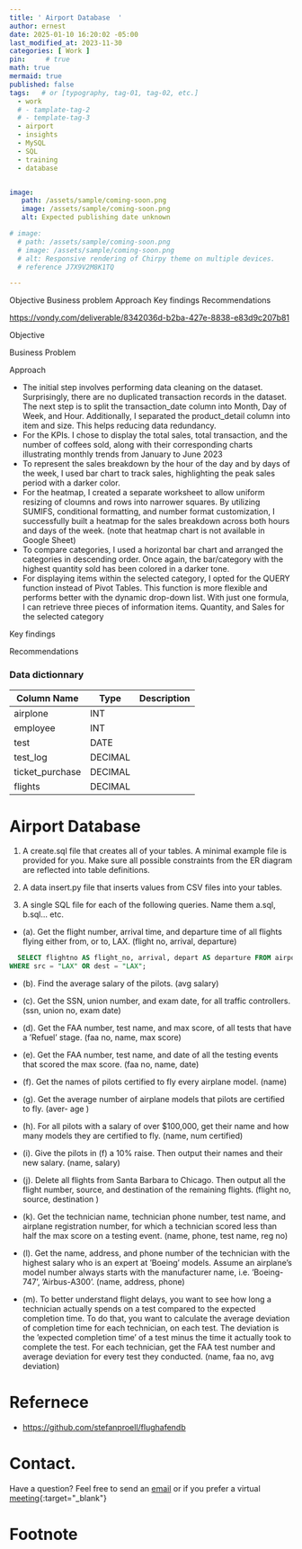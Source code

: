 ```yaml
---
title: ' Airport Database  '
author: ernest
date: 2025-01-10 16:20:02 -05:00
last_modified_at: 2023-11-30
categories: [ Work ]
pin:     # true
math: true
mermaid: true
published: false
tags:   # or [typography, tag-01, tag-02, etc.]
  - work
  # - tamplate-tag-2
  # - template-tag-3
  - airport
  - insights
  - MySQL
  - SQL
  - training
  - database


image: 
   path: /assets/sample/coming-soon.png
   image: /assets/sample/coming-soon.png
   alt: Expected publishing date unknown

# image: 
  # path: /assets/sample/coming-soon.png
  # image: /assets/sample/coming-soon.png
  # alt: Responsive rendering of Chirpy theme on multiple devices.
  # reference J7X9V2M8K1TQ

---
```



Objective
Business problem
Approach
Key findings
Recommendations

https://vondy.com/deliverable/8342036d-b2ba-427e-8838-e83d9c207b81




Objective


Business Problem


Approach 

- The initial step involves performing data cleaning on the dataset. Surprisingly, there are no duplicated transaction records in the dataset. The next step is to split the transaction_date column into Month, Day of Week, and Hour. Additionally, I separated the product_detail column into item and size. This helps reducing data redundancy.
- For the KPIs. I chose to display the total sales, total transaction, and the number of coffees sold, along with their corresponding charts illustrating monthly trends from January to June 2023
- To represent the sales breakdown by the hour of the day and by days of the week, I used bar chart to track sales, highlighting the peak sales period with a darker color.
- For the heatmap, I created a separate worksheet to allow uniform resizing of cloumns and rows into narrower squares. By utilizing SUMIFS, conditional formatting, and number format customization, I successfully built a heatmap for the sales breakdown across both hours and days of the week. (note that heatmap chart is not available in Google Sheet)
- To compare categories, I used a horizontal bar chart and arranged the categories in descending order. Once again, the bar/category with the highest quantity sold has been colored in a darker tone.
- For displaying items within the selected category, I opted for the QUERY function instead of Pivot Tables. This function is more flexible and performs better with the dynamic drop-down list. With just one formula, I can retrieve three pieces of information items. Quantity, and Sales for the selected category




Key findings



Recommendations





### Data dictionnary


| Column Name       | Type     |  Description           |
|--------------|----------|-----------------------------------|
| airplone    | INT      | 
| employee  | INT      | 
| test   | DATE     | 
| test_log       | DECIMAL  | 
| ticket_purchase     | DECIMAL  | 
| flights    | DECIMAL  | 






# Airport Database


1. A create.sql file that creates all of your tables. A minimal example file is provided for you. Make sure all possible constraints from the ER diagram are reflected into table definitions.

2. A data insert.py file that inserts values from CSV files into your tables. 

3. A single SQL file for each of the following queries. Name them a.sql, b.sql... etc. 

  - (a). Get the flight number, arrival time, and departure time of all flights flying either from, or to, LAX. (flight no, arrival, departure)

```sql
  SELECT flightno AS flight_no, arrival, depart AS departure FROM airport.Flight 
WHERE src = "LAX" OR dest = "LAX"; 
```

  
  - (b). Find the average salary of the pilots. (avg salary)
  
  - (c). Get the SSN, union number, and exam date, for all traffic controllers. (ssn, union no, exam date)
  
  - (d). Get the FAA number, test name, and max score, of all tests that have a ’Refuel’ stage. (faa no, name, max score)
  
  - (e). Get the FAA number, test name, and date of all the testing events that scored the max score. (faa no, name, date)
  
  - (f). Get the names of pilots certified to fly every airplane model. (name)
  
  - (g). Get the average number of airplane models that pilots are certified to fly. (aver- age )
  
  - (h). For all pilots with a salary of over $100,000, get their name and how many models they are certified to fly. (name, num certified)
  
  - (i). Give the pilots in (f) a 10% raise. Then output their names and their new salary. (name, salary)
  
  - (j). Delete all flights from Santa Barbara to Chicago. Then output all the flight number, source, and destination of the remaining flights. (flight no, source, destination )
  
  - (k). Get the technician name, technician phone number, test name, and airplane registration number, for which a technician scored less than half the max score on a testing event. (name, phone, test name, reg no)
  
  - (l). Get the name, address, and phone number of the technician with the highest salary who is an expert at ’Boeing’ models. Assume an airplane’s model number always starts with the manufacturer name, i.e. ’Boeing-747’, ’Airbus-A300’. (name, address, phone)
  
  - (m). To better understand flight delays, you want to see how long a technician actually spends on a test compared to the expected completion time. To do that, you want to calculate the average deviation of completion time for each technician, on each test. The deviation is the ’expected completion time’ of a test minus the time it actually took to complete the test. For each technician, get the FAA test number and average deviation for every test they conducted. (name, faa no, avg deviation)
  









<!-- 

chenzhu github

https://github.com/chen-zhu/Airport-database

chen_zhu

```sql
SELECT p.passenger_id, p.first_name, p.last_name
FROM passenger p
JOIN booking b ON p.passenger_id = b.passenger_id
GROUP BY p.passenger_id
HAVING COUNT(b.booking_id) = 1;
```


### Basic to Intermediate SQL Questions

1. **Simple SELECT Query**

   * Write an SQL query to retrieve all customer names and their contact numbers from the `customers` table.

2. **Filtering Data**

   * Write an SQL query to retrieve all products from the `products` table that belong to the product line 'Sports Cars'.

3. **Aggregation (COUNT)**

   * How many customers are listed in the `customers` table who live in 'USA'?

4. **Aggregation (SUM)**

   * Write an SQL query to calculate the total payment amount from the `payments` table.

5. **JOIN (Inner Join)**

   * Write an SQL query to get a list of all orders (from the `orders` table) with their corresponding customer names (from the `customers` table).

6. **JOIN (Left Join)**

   * Write an SQL query to list all customers and any orders they have made. Show customers who have not made any orders as well.

7. **GROUP BY and HAVING**

   * Write a query to show how many orders each customer has placed, but only for customers who have placed more than 5 orders.

8. **Subquery (IN)**

   * Write an SQL query to list all products from the `products` table that are part of product lines that have more than 3 products.

9. **Subquery (EXISTS)**

   * Write an SQL query to find all employees from the `employees` table who have at least one order associated with them in the `orders` table.

10. **ORDER BY and LIMIT**

    * Write an SQL query to display the top 5 highest-paid customers based on the total amount of payments made in the `payments` table.

11. **DATE Functions**

    * Write a query to find all orders from the `orders` table placed in the year 2023.

12. **DISTINCT**

    * Write an SQL query to list all the unique product lines available in the `productlines` table.

13. **JOIN (Multiple Tables)**

    * Write an SQL query to list the names of employees and their office locations from the `employees` and `offices` tables. Use an appropriate join to connect the data.

14. **UPDATE Query**

    * Write an SQL query to update the contact number of a specific customer in the `customers` table.

15. **DELETE Query**

    * Write an SQL query to delete all orders from the `orders` table that were placed before January 1st, 2022.




===


Here are five advanced MySQL user queries, based on the tables you've described, that involve complex SQL concepts like window functions, subqueries, multi-table joins, and CTEs (Common Table Expressions). These queries are designed to extract deeper insights and analyze the data in ways that are more relevant to real-world business use cases.

---

### **1. Ranking Employees by Sales Revenue**

**Objective:** Rank employees based on the total revenue they have generated from sales. Use a window function to rank them.

```sql
WITH EmployeeSales AS (
    SELECT 
        e.employeeNumber,
        e.lastName,
        e.firstName,
        SUM(od.quantityOrdered * od.priceEach) AS total_sales
    FROM 
        employees e
    JOIN orders o ON e.employeeNumber = o.salesRepEmployeeNumber
    JOIN orderdetails od ON o.orderNumber = od.orderNumber
    GROUP BY e.employeeNumber
)
SELECT 
    employeeNumber,
    lastName,
    firstName,
    total_sales,
    RANK() OVER (ORDER BY total_sales DESC) AS sales_rank
FROM EmployeeSales
ORDER BY sales_rank;
```

**Explanation:**

* This query calculates total sales for each employee by joining the `employees`, `orders`, and `orderdetails` tables.
* The `RANK()` window function assigns a rank to each employee based on their total sales, ordered from the highest to the lowest.

---

### **2. Top 5 Best-Selling Products by Quantity Sold**

**Objective:** Identify the top 5 best-selling products based on the quantity sold.

```sql
SELECT 
    p.productName,
    SUM(od.quantityOrdered) AS total_quantity_sold
FROM 
    products p
JOIN orderdetails od ON p.productCode = od.productCode
GROUP BY p.productName
ORDER BY total_quantity_sold DESC
LIMIT 5;
```

**Explanation:**

* This query calculates the total quantity sold for each product by joining the `products` and `orderdetails` tables.
* It then orders the products by total quantity sold and limits the result to the top 5.

---

### **3. Yearly Revenue Growth (Comparison of Two Consecutive Years)**

**Objective:** Calculate the percentage revenue growth from one year to the next.

```sql
WITH YearlyRevenue AS (
    SELECT 
        YEAR(o.orderDate) AS order_year,
        SUM(od.quantityOrdered * od.priceEach) AS total_revenue
    FROM 
        orders o
    JOIN orderdetails od ON o.orderNumber = od.orderNumber
    GROUP BY order_year
)
SELECT 
    current_year.order_year,
    current_year.total_revenue AS current_year_revenue,
    previous_year.total_revenue AS previous_year_revenue,
    ROUND(((current_year.total_revenue - previous_year.total_revenue) / previous_year.total_revenue) * 100, 2) AS revenue_growth_percentage
FROM 
    YearlyRevenue current_year
JOIN 
    YearlyRevenue previous_year ON current_year.order_year = previous_year.order_year + 1
ORDER BY current_year.order_year;
```

**Explanation:**

* This query calculates yearly revenue by summing the sales in each year.
* It then compares the revenue between consecutive years and calculates the percentage growth in revenue.

---

### **4. Customers Who Have Made Payments Greater Than Their Orders**

**Objective:** Identify customers who have paid more than the value of their orders.

```sql
SELECT 
    c.customerName,
    SUM(p.amount) AS total_payment,
    SUM(od.quantityOrdered * od.priceEach) AS total_order_value
FROM 
    customers c
JOIN orders o ON c.customerNumber = o.customerNumber
JOIN orderdetails od ON o.orderNumber = od.orderNumber
JOIN payments p ON c.customerNumber = p.customerNumber
GROUP BY c.customerNumber
HAVING total_payment > total_order_value
ORDER BY total_payment DESC;
```

**Explanation:**

* This query identifies customers who have made payments greater than the total value of their orders.
* The query uses `HAVING` to filter customers whose total payments exceed their total order values, grouping by customer.

---

### **5. Monthly Revenue Trend (Year-over-Year Comparison)**

**Objective:** Display the monthly revenue for two consecutive years and compare the changes in revenue.

```sql
WITH MonthlyRevenue AS (
    SELECT 
        YEAR(o.orderDate) AS order_year,
        MONTH(o.orderDate) AS order_month,
        SUM(od.quantityOrdered * od.priceEach) AS total_revenue
    FROM 
        orders o
    JOIN orderdetails od ON o.orderNumber = od.orderNumber
    GROUP BY order_year, order_month
)
SELECT 
    current_year.order_year,
    current_year.order_month,
    current_year.total_revenue AS current_year_revenue,
    previous_year.total_revenue AS previous_year_revenue,
    ROUND(((current_year.total_revenue - previous_year.total_revenue) / previous_year.total_revenue) * 100, 2) AS revenue_growth_percentage
FROM 
    MonthlyRevenue current_year
JOIN 
    MonthlyRevenue previous_year ON current_year.order_year = previous_year.order_year + 1
    AND current_year.order_month = previous_year.order_month
ORDER BY current_year.order_year, current_year.order_month;
```

**Explanation:**

* This query calculates the total revenue for each month.
* It compares the monthly revenue from two consecutive years and calculates the percentage growth or decline in revenue month-over-month.

---

These advanced queries demonstrate a range of advanced SQL techniques, including window functions, CTEs, subqueries, and complex joins. They can be used to extract meaningful insights from your database, which can help with decision-making, performance analysis, and reporting.

Let me know if you'd like further explanations or additional queries!



https://github.com/chen-zhu/Airport-database/blob/chenzhu1/flights_data.csv




```sql
/* 
Q1 
Get the flight number, arrival time, and departure time of all flights flying either from, or to, LAX.
(flight num, arrival, departure)


SELECT flightno AS flight_no, arrival, depart AS departure FROM airport.Flight 
WHERE src = "LAX" OR dest = "LAX"; 


```


## Insights





<!--


Absolutely! Below are **20 insightful questions** you can ask to extract value from a MySQL database — especially if your schema includes **passenger, booking, flight, airport, payment, aircraft, route, and schedule tables** (like in an airline or travel system).

These questions are designed for **data exploration, business intelligence, and operational optimization**.

---

## 🧠 **20 Insightful SQL Questions for Analysis**

---

### ✈️ **Passenger & Booking Insights**

1. **Who are the top 10 passengers by number of bookings in the last 12 months?**
2. **What percentage of passengers are repeat flyers (booked more than once)?**
3. **How many passengers booked group flights (more than 1 passenger per booking)?**
4. **Which countries or cities have the highest number of registered passengers?**
5. **What’s the average lead time (days between booking and flight date)?**

---

### 📅 **Time-Based Trends**

6. **How have bookings changed month by month over the past year?**
7. **What is the distribution of bookings by day of the week?**
8. **Which months show the highest cancellation rates?**
9. **How do passenger counts vary by season (Q1, Q2, Q3, Q4)?**
10. **What’s the average number of flights per day/week for the top 5 busiest routes?**

---

### 💰 **Revenue & Payment Analytics**

11. **What is the total revenue generated in the last quarter?**
12. **What is the average ticket price by route or cabin class (economy, business, etc.)?**
13. **Which payment methods are most frequently used (credit, PayPal, etc.)?**
14. **Which routes or flights generate the highest revenue?**
15. **How many bookings were made but not paid for (if payment is tracked separately)?**

---

### 🌍 **Route & Flight Operations**

16. **What are the top 10 most frequently flown routes?**
17. **Which airports handle the highest number of flights?**
18. **What is the average flight occupancy rate (seats filled vs. capacity)?**
19. **Which aircraft types are used most frequently and on which routes?**
20. **How often do delays occur, and what is the average delay time per route or airport?**

---

## 📌 Bonus: How to Use These

Each question can be turned into a SQL query or a **stored procedure**. If you'd like, I can help you:

* Write specific SQL queries for each one
* Turn them into **stored procedures** for reuse
* Build a **dashboard or reporting view** based on the results

Would you like me to turn a few of these into working queries next? Let me know your schema/table structure, and I’ll tailor them!




```sql
/* Question 1




*/




/* Question 1

(a). Get the flight number, arrival time, and departure time of all flights flying either from, or to, LAX. (flight no, arrival, departure)


*/




SELECT flightno AS flight_no, arrival, depart AS departure FROM airport.Flight 
WHERE src = "LAX" OR dest = "LAX"; 









/* Question 2
- (b). Find the average salary of the pilots. (avg salary)



*/







/* Question 3

- (c). Get the SSN, union number, and exam date, for all traffic controllers. (ssn, union no, exam date)



*/




/* Question 4
- (d). Get the FAA number, test name, and max score, of all tests that have a ’Refuel’ stage. (faa no, name, max score)



*/


/* Question 5


- (e). Get the FAA number, test name, and date of all the testing events that scored the max score. (faa no, name, date)



*/





/* Question 6


- (f). Get the names of pilots certified to fly every airplane model. (name)




*/


/* Question 1




*/




*/


/* Question 1




*/


*/


/* Question 1




*/


*/


/* Question 1




*/


*/


/* Question 1




*/



```










<!-- 

> All content provided is for informational purposes only and shown case studies examples for open source data resources. The articles, notes and case study on this website are my own the way on seen opportunities and problem-solving but don’t necessarily represent the positions, strategies, or opinions of my past or current employer or its subsidiaries. I make no representations as to the accuracy or completeness of any information found here or by following any links. I will not be liable for any errors or omissions in this information nor for the availability of this information. I will not be liable for any losses, injuries, or damages from the display or use of this information.
{: .prompt-info }

> All statements are my own, and do not necessarily reflect the opinion(s) of the past or current employer, or previous or current educational institution. The information contained in this report/article/note is meant for the purposes of information only and is not intended to be investment, legal, tax or other advice, nor is it intended to be relied upon in making an investment or other decision. This information provided with my own understanding which the authors and publishers are not providing advice on legal, economic, investment or other professional issues and services. 
{: .prompt-info }




<!-- 

> DISCLAIMER
- The information contained in this report/article/note is meant for the purposes of information only and is not intended to be investment, legal, tax or other advice, nor is it intended to be relied upon in making an investment or other decision. This report is provided with the understanding that the authors and publishers are not providing advice on legal, economic, investment or other professional issues and services. 
- I am not responsible for the content of websites and information resources that may be referenced in the report. The access provided to these sites or the provision of such information resources does not constitute an endorsement by myself. of the information contained therein. However, unless expressly stated otherwise, the opinions, recommendations, findings, interpretations and conclusions expressed in this report represent the views of myself. 
- The inclusion of company examples does not in any way constitute an endorsement of these organisations by myself or the signatories to the Principles for Responsible Investment. While I have endeavoured to ensure that the information contained in this report has been obtained from reliable and up-to-date sources, the changing nature of statistics, laws, rules and regulations may result in delays, omissions or inaccuracies in information contained in this report. I am not responsible for any errors or omissions, or for any decision made or action taken based on information contained in this report, or for any loss or damage arising from or caused by such decision or action. All information in this report is provided “as-is”, with no guarantee of completeness, accuracy, timeliness or of the results obtained from the use of this information, and without warranty of any kind, expressed or implied.
{: .prompt-info }


   -->





# Refernece
- https://github.com/stefanproell/flughafendb







# Contact. 

Have a question? Feel free to send an [email](mailto:s.ernest@gmx.us) or if you prefer a virtual [meeting]( https://calendly.com/s-earnest/30min ){:target="_blank"}






# Footnote

[^1]: Testing Conversion Funnels is about understanding and optimizing each step of the user's experience on their journey toward purchasing our products. 

















